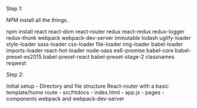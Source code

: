 Step 1:

NPM install all the things.

npm install react react-dom react-router redux react-redux redux-logger redux-thunk webpack webpack-dev-server immutable lodash uglify-loader style-loader sass-loader css-loader file-loader img-loader babel-loader imports-loader react-hot-loader node-sass es6-promise babel-core babel-preset-es2015 babel-preset-react babel-preset-stage-2 classnames reqwest


Step 2:

Initial setup -
  Directory and file structure
  React-router with a basic template/home route
    - src/htdocs
    - index.html
    - app.js
    - pages
    - components
  webpack and webpack-dev-server
